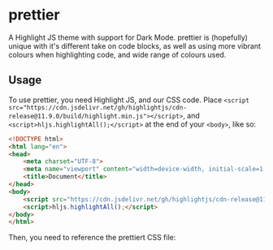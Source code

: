 # prettier

A Highlight JS theme with support for Dark Mode. prettier is (hopefully) unique with it's different take on code blocks, as well as using more vibrant colours when highlighting code, and wide range of colours used.

## Usage

To use prettier, you need Highlight JS, and our CSS code. Place `<script src="https://cdn.jsdelivr.net/gh/highlightjs/cdn-release@11.9.0/build/highlight.min.js"></script>`, and `<script>hljs.highlightAll();</script>` at the end of your `<body>`, like so:

``` html
<!DOCTYPE html>
<html lang="en">
<head>
    <meta charset="UTF-8">
    <meta name="viewport" content="width=device-width, initial-scale=1.0">
    <title>Document</title>
</head>
<body>
    <script src="https://cdn.jsdelivr.net/gh/highlightjs/cdn-release@11.9.0/build/highlight.min.js"></script>
    <script>hljs.highlightAll();</script>
</body>
</html>
```

Then, you need to reference the prettiert CSS file:

``` html

```